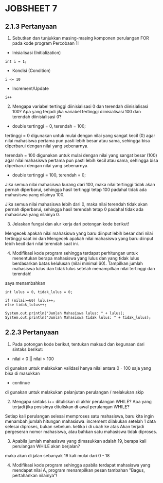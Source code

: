 # JOBSHEET 7

## 2.1.3 Pertanyaan

1. Sebutkan dan tunjukkan masing-masing komponen perulangan FOR pada kode program
   Percobaan 1!

- Inisialisasi (Initialization)

```
int i = 1;
```
- Kondisi (Condition)

```
i <= 10
```
- Increment/Update

```
i++
```

2. Mengapa variabel tertinggi diinisialisasi 0 dan terendah diinisialisasi 100? Apa yang
   terjadi jika variabel tertinggi diinisialisasi 100 dan terendah diinisialisasi 0?

- double tertinggi = 0, terendah = 100;

tertinggi = 0 digunakan untuk mulai dengan nilai yang sangat kecil (0) agar nilai mahasiswa pertama pun pasti lebih besar atau sama, sehingga bisa diperbarui dengan nilai yang sebenarnya.

terendah = 100 digunakan untuk mulai dengan nilai yang sangat besar (100) agar nilai mahasiswa pertama pun pasti lebih kecil atau sama, sehingga bisa diperbarui dengan nilai yang sebenarnya.

- double tertinggi = 100, terendah = 0;

Jika semua nilai mahasiswa kurang dari 100, maka nilai tertinggi tidak akan pernah diperbarui, sehingga hasil tertinggi tetap 100 padahal tidak ada mahasiswa yang nilainya 100.

Jika semua nilai mahasiswa lebih dari 0, maka nilai terendah tidak akan pernah diperbarui, sehingga hasil terendah tetap 0 padahal tidak ada mahasiswa yang nilainya 0.

3. Jelaskan fungsi dan alur kerja dari potongan kode berikut!

Mengecek apakah nilai mahasiswa yang baru diinput lebih besar dari nilai tertinggi saat ini dan Mengecek apakah nilai mahasiswa yang baru diinput lebih kecil dari nilai terendah saat ini.

4. Modifikasi kode program sehingga terdapat perhitungan untuk menentukan berapa
   mahasiswa yang lulus dan yang tidak lulus berdasarkan batas kelulusan (nilai minimal 60).
   Tampilkan jumlah mahasiswa lulus dan tidak lulus setelah menampilkan nilai tertinggi
   dan terendah!

saya menambahkan
```
int lulus = 0, tidak_lulus = 0;

if (nilai>=60) lulus++;
else tidak_lulus++;

System.out.println("Jumlah Mahasiswa lulus: " + lulus);
System.out.println("Jumlah Mahasiswa tidak lulus: " + tidak_lulus);
```

## 2.2.3 Pertanyaan

1. Pada potongan kode berikut, tentukan maksud dan kegunaan dari sintaks berikut:

- nilai < 0 || nilai > 100

di gunakan untuk melakukan validasi hanya nilai antara 0 - 100 saja yang bisa di masukkan

- continue

di gunakan untuk melakukan pelanjutan perulangan / melakukan skip

2. Mengapa sintaks i++ dituliskan di akhir perulangan WHILE? Apa yang terjadi jika posisinya dituliskan di awal perulangan WHILE?

Setiap kali perulangan selesai memproses satu mahasiswa, baru kita ingin menambah jumlah hitungan mahasiswa. increment dilakukan setelah 1 data selesai diproses, bukan sebelum. ketika i di ubah ke atas Akan terjadi pergeseran nomor mahasiswa, atau bahkan satu mahasiswa tidak diproses.

3. Apabila jumlah mahasiswa yang dimasukkan adalah 19, berapa kali perulangan WHILE akan berjalan?

maka akan di jalan sebanyak 19 kali mulai dari 0 - 18

4. Modifikasi kode program sehingga apabila terdapat mahasiswa yang mendapat nilai A, program menampilkan pesan tambahan "Bagus, pertahankan nilainya"!

